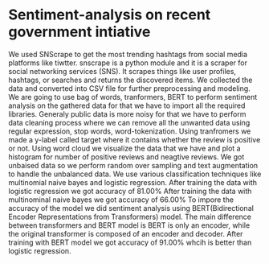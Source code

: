 # Sentiment-analysis on recent government intiative
We used SNScrape to get the most trending hashtags from social media platforms like tiwtter.
snscrape is a python module and it is a scraper for social networking services (SNS). It scrapes things like user profiles, hashtags, or searches and returns the discovered items.
We collected the data and converted into CSV file for further preprocessing and modeling.
We are going to use bag of words, tranformers, BERT to perform sentiment analysis on the gathered data for that we have to import all the required libraries.
Generaly public data is more noisy for that we have to perform data cleaning process where we can remove all the unwanted data using regular expression, stop words, word-tokenization.
Using tranfromers we made a y-label called target where it contains whether the review is positive or not.
Using word cloud we visualize the data that we have and plot a histogram for number of positive reviews and neagtive reviews.
We got unbaised data so we perform random over sampling and text augmentation to handle the unbalanced data.
We use various classification techniques like multinomial naive bayes and logistic regression.
After training the data with logistic regression we got accuracy of 81.00%
After training the data with multinominal naive bayes we got accuracy of 66.00%
To impore the accuracy of the model we did sentiment analysis using BERT(Bidirectional Encoder Representations from Transformers) model.
The main difference between transformers and BERT model is BERT is only an encoder, while the original transformer is composed of an encoder and decoder.
After training with BERT model we got accuracy of 91.00% whcih is better than logistic regression.

